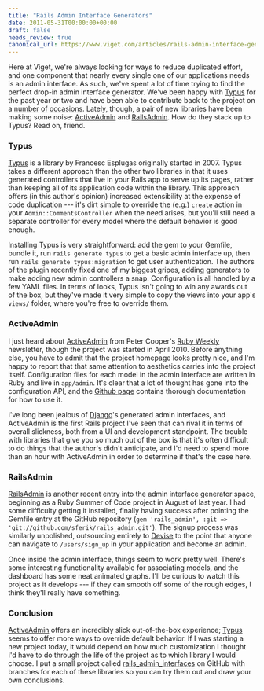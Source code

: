 ```yaml
---
title: "Rails Admin Interface Generators"
date: 2011-05-31T00:00:00+00:00
draft: false
needs_review: true
canonical_url: https://www.viget.com/articles/rails-admin-interface-generators/
---
```


Here at Viget, we're always looking for ways to reduce duplicated
effort, and one component that nearly every single one of our
applications needs is an admin interface. As such, we've spent a lot of
time trying to find the perfect drop-in admin interface generator. We've
been happy with [Typus](https://github.com/fesplugas/typus) for the past
year or two and have been able to contribute back to the project on a
[number](https://github.com/fesplugas/typus/commit/3fb53f58ce606ae80beaa712eef81dcf0d6b03bc)
[of](https://github.com/fesplugas/typus/commit/b6ead488b218d187f948e85ec70c3b01a589ebae)
[occasions](https://github.com/fesplugas/typus/commit/00b7b47ebd97a630623e80c006ef5401060bd848).
Lately, though, a pair of new libraries have been making some noise:
[ActiveAdmin](http://activeadmin.info/) and
[RailsAdmin](https://github.com/sferik/rails_admin). How do they stack
up to Typus? Read on, friend.

### Typus

[Typus](https://github.com/fesplugas/typus) is a library by Francesc
Esplugas originally started in 2007. Typus takes a different approach
than the other two libraries in that it uses generated controllers that
live in your Rails app to serve up its pages, rather than keeping all of
its application code within the library. This approach offers (in this
author's opinion) increased extensibility at the expense of code
duplication --- it's dirt simple to override the (e.g.) `create` action
in your `Admin::CommentsController` when the need arises, but you'll
still need a separate controller for every model where the default
behavior is good enough.

Installing Typus is very straightforward: add the gem to your Gemfile,
bundle it, run `rails generate typus` to get a basic admin interface up,
then run `rails generate typus:migration` to get user authentication.
The authors of the plugin recently fixed one of my biggest gripes,
adding generators to make adding new admin controllers a snap.
Configuration is all handled by a few YAML files. In terms of looks,
Typus isn't going to win any awards out of the box, but they've made it
very simple to copy the views into your app's `views/` folder, where
you're free to override them.

### ActiveAdmin

I just heard about [ActiveAdmin](http://activeadmin.info/) from Peter
Cooper's [Ruby Weekly](http://rubyweekly.com/) newsletter, though the
project was started in April 2010. Before anything else, you have to
admit that the project homepage looks pretty nice, and I'm happy to
report that that same attention to aesthetics carries into the project
itself. Configuration files for each model in the admin interface are
written in Ruby and live in `app/admin`. It's clear that a lot of
thought has gone into the configuration API, and the [Github
page](https://github.com/gregbell/active_admin) contains thorough
documentation for how to use it.

I've long been jealous of [Django](https://www.djangoproject.com/)'s
generated admin interfaces, and ActiveAdmin is the first Rails project
I've seen that can rival it in terms of overall slickness, both from a
UI and development standpoint. The trouble with libraries that give you
so much out of the box is that it's often difficult to do things that
the author's didn't anticipate, and I'd need to spend more than an hour
with ActiveAdmin in order to determine if that's the case here.

### RailsAdmin

[RailsAdmin](https://github.com/sferik/rails_admin) is another recent
entry into the admin interface generator space, beginning as a Ruby
Summer of Code project in August of last year. I had some difficulty
getting it installed, finally having success after pointing the Gemfile
entry at the GitHub repository
(`gem 'rails_admin', :git => 'git://github.com/sferik/rails_admin.git'`).
The signup process was similarly unpolished, outsourcing entirely to
[Devise](https://github.com/plataformatec/devise) to the point that
anyone can navigate to `/users/sign_up` in your application and become
an admin.

Once inside the admin interface, things seem to work pretty well.
There's some interesting functionality available for associating models,
and the dashboard has some neat animated graphs. I'll be curious to
watch this project as it develops --- if they can smooth off some of the
rough edges, I think they'll really have something.

### Conclusion

[ActiveAdmin](http://activeadmin.info/) offers an incredibly slick
out-of-the-box experience; [Typus](https://github.com/fesplugas/typus)
seems to offer more ways to override default behavior. If I was starting
a new project today, it would depend on how much customization I thought
I'd have to do through the life of the project as to which library I
would choose. I put a small project called
[rails_admin_interfaces](https://github.com/dce/rails_admin_interfaces)
on GitHub with branches for each of these libraries so you can try them
out and draw your own conclusions.

